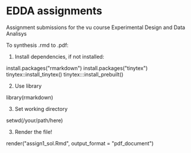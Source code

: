 # EDDA assignments

Assignment submissions for the vu course Experimental Design and Data Analisys

To synthesis .rmd to .pdf:

1. Install dependencies, if not installed:

install.packages("rmarkdown")
install.packages("tinytex")
tinytex::install_tinytex()
tinytex:::install_prebuilt()

2. Use library

library(rmarkdown)

3. Set working directory

setwd(/your/path/here)

3. Render the file!

render("assign1_sol.Rmd", output_format = "pdf_document")
